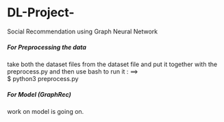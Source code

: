 # DL-Project-
Social Recommendation using Graph Neural Network

##### For Preprocessing the data #####
take both the dataset files from the dataset file and put it together with the preprocess.py 
and then use bash to run it : ==>                                                                                                                                                 
$ python3 preprocess.py

##### For Model (GraphRec) #####
work on model is going on.
